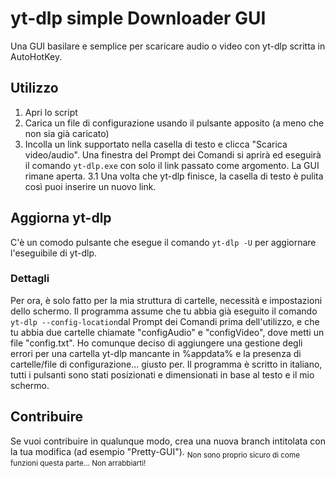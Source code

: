 # yt-dlp simple Downloader GUI
Una GUI basilare e semplice per scaricare audio o video con yt-dlp scritta in AutoHotKey.

## Utilizzo
1. Apri lo script
2. Carica un file di configurazione usando il pulsante apposito (a meno che non sia già caricato)
3. Incolla un link supportato nella casella di testo e clicca "Scarica video/audio". Una finestra del Prompt dei Comandi si aprirà ed eseguirà il comando `yt-dlp.exe` con solo il link passato come argomento. La GUI rimane aperta.
   3.1 Una volta che yt-dlp finisce, la casella di testo è pulita così puoi inserire un nuovo link.

## Aggiorna yt-dlp
C'è un comodo pulsante che esegue il comando `yt-dlp -U` per aggiornare l'eseguibile di yt-dlp.

### Dettagli
Per ora, è solo fatto per la mia struttura di cartelle, necessità e impostazioni dello schermo.
Il programma assume che tu abbia già eseguito il comando `yt-dlp --config-location`dal Prompt dei Comandi prima dell'utilizzo, e che tu abbia due cartelle chiamate "configAudio" e "configVideo", dove metti un file "config.txt".
Ho comunque deciso di aggiungere una gestione degli errori per una cartella yt-dlp mancante in %appdata% e la presenza di cartelle/file di configurazione... giusto per.
Il programma è scritto in italiano, tutti i pulsanti sono stati posizionati e dimensionati in base al testo e il mio schermo.


## Contribuire
Se vuoi contribuire in qualunque modo, crea una nuova branch intitolata con la tua modifica (ad esempio "Pretty-GUI"). <sub>Non sono proprio sicuro di come funzioni questa parte... Non arrabbiarti!</sub>
